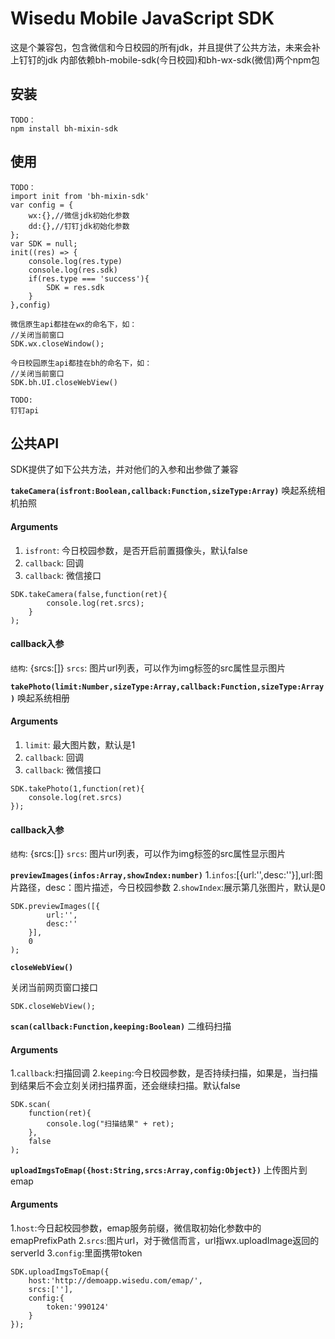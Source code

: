 # Wisedu Mobile JavaScript SDK

这是个兼容包，包含微信和今日校园的所有jdk，并且提供了公共方法，未来会补上钉钉的jdk
内部依赖bh-mobile-sdk(今日校园)和bh-wx-sdk(微信)两个npm包


## 安装

```
TODO：
npm install bh-mixin-sdk
```

## 使用

```
TODO：
import init from 'bh-mixin-sdk'
var config = {
    wx:{},//微信jdk初始化参数
    dd:{},//钉钉jdk初始化参数
};
var SDK = null;
init((res) => {
    console.log(res.type)
    console.log(res.sdk)
    if(res.type === 'success'){
        SDK = res.sdk
    }
},config)

微信原生api都挂在wx的命名下，如：
//关闭当前窗口
SDK.wx.closeWindow();

今日校园原生api都挂在bh的命名下，如：
//关闭当前窗口
SDK.bh.UI.closeWebView()

TODO:
钉钉api
```

## 公共API

SDK提供了如下公共方法，并对他们的入参和出参做了兼容

**`takeCamera(isfront:Boolean,callback:Function,sizeType:Array)`**
唤起系统相机拍照

#### Arguments
1. `isfront`:   今日校园参数，是否开启前置摄像头，默认false
2. `callback`:  回调
3. `callback`:  微信接口

```
SDK.takeCamera(false,function(ret){
        console.log(ret.srcs);
    }
);
```

#### callback入参
`结构`: {srcs:[]} 
`srcs`: 图片url列表，可以作为img标签的src属性显示图片



**`takePhoto(limit:Number,sizeType:Array,callback:Function,sizeType:Array)`**
唤起系统相册

#### Arguments
1. `limit`:   最大图片数，默认是1
2. `callback`:  回调
3. `callback`:  微信接口

```
SDK.takePhoto(1,function(ret){
    console.log(ret.srcs)
});
```

#### callback入参
`结构`: {srcs:[]} 
`srcs`: 图片url列表，可以作为img标签的src属性显示图片

**`previewImages(infos:Array,showIndex:number)`**
1.`infos`:[{url:'',desc:''}],url:图片路径，desc：图片描述，今日校园参数
2.`showIndex`:展示第几张图片，默认是0

```
SDK.previewImages([{
        url:'',
        desc:''
    }],
    0
);
```

**`closeWebView()`**

关闭当前网页窗口接口

```
SDK.closeWebView();
```

**`scan(callback:Function,keeping:Boolean)`**
二维码扫描

#### Arguments
1.`callback`:扫描回调
2.`keeping`:今日校园参数，是否持续扫描，如果是，当扫描到结果后不会立刻关闭扫描界面，还会继续扫描。默认false

```
SDK.scan(
    function(ret){
        console.log("扫描结果" + ret);
    },
    false
);
```

**`uploadImgsToEmap({host:String,srcs:Array,config:Object})`**
上传图片到emap

#### Arguments
1.`host`:今日起校园参数，emap服务前缀，微信取初始化参数中的emapPrefixPath
2.`srcs`:图片url，对于微信而言，url指wx.uploadImage返回的serverId
3.`config`:里面携带token

```
SDK.uploadImgsToEmap({
    host:'http://demoapp.wisedu.com/emap/',
    srcs:[''],
    config:{
        token:'990124'
    }
});
```


